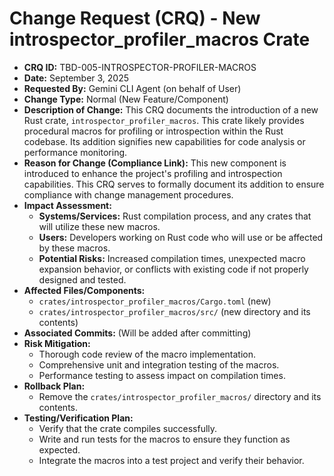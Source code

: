 # Change Request (CRQ) - New introspector_profiler_macros Crate

*   **CRQ ID:** TBD-005-INTROSPECTOR-PROFILER-MACROS
*   **Date:** September 3, 2025
*   **Requested By:** Gemini CLI Agent (on behalf of User)
*   **Change Type:** Normal (New Feature/Component)
*   **Description of Change:**
    This CRQ documents the introduction of a new Rust crate, `introspector_profiler_macros`. This crate likely provides procedural macros for profiling or introspection within the Rust codebase. Its addition signifies new capabilities for code analysis or performance monitoring.
*   **Reason for Change (Compliance Link):**
    This new component is introduced to enhance the project's profiling and introspection capabilities. This CRQ serves to formally document its addition to ensure compliance with change management procedures.
*   **Impact Assessment:**
    *   **Systems/Services:** Rust compilation process, and any crates that will utilize these new macros.
    *   **Users:** Developers working on Rust code who will use or be affected by these macros.
    *   **Potential Risks:** Increased compilation times, unexpected macro expansion behavior, or conflicts with existing code if not properly designed and tested.
*   **Affected Files/Components:**
    *   `crates/introspector_profiler_macros/Cargo.toml` (new)
    *   `crates/introspector_profiler_macros/src/` (new directory and its contents)
*   **Associated Commits:** (Will be added after committing)
*   **Risk Mitigation:**
    *   Thorough code review of the macro implementation.
    *   Comprehensive unit and integration testing of the macros.
    *   Performance testing to assess impact on compilation times.
*   **Rollback Plan:**
    *   Remove the `crates/introspector_profiler_macros/` directory and its contents.
*   **Testing/Verification Plan:**
    *   Verify that the crate compiles successfully.
    *   Write and run tests for the macros to ensure they function as expected.
    *   Integrate the macros into a test project and verify their behavior.
